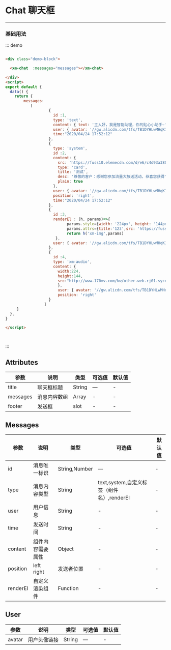 # Chat 聊天框
----
### 基础用法
<div class="demo-block">

  <xm-chat  :messages="messages" title="139****7777(用户1备注)" ></xm-chat>

</div>
<script>
export default {
  data() {
    return {
        messages:
           [
                   {
                     id :1,
                     type: 'text',
                     content: { text: '主人好，我是智能助理，你的贴心小助手~' },
                     user: { avatar: '//gw.alicdn.com/tfs/TB1DYHLwMHqK1RjSZFEXXcGMXXa-56-62.svg' },
                     time:"2020/04/24 17:52:12"
                   },
                   {
                     type: 'system',
                     id :2,
                     content: {
                       src: 'https://fuss10.elemecdn.com/d/e6/c4d93a3805b3ce3f323f7974e6f78jpeg.jpeg',
                       type: 'card',
                       title: '测试',
                       desc: '尊敬的客户：感谢您参加流量大放送活动，恭喜您获得' ,
                       plain: true
                     },
                     user: { avatar: '//gw.alicdn.com/tfs/TB1DYHLwMHqK1RjSZFEXXcGMXXa-56-62.svg' },
                     position: 'right',
                     time:"2020/04/24 17:52:12"
                   },
                   {
                     id :3,
                     type: 'system',
                     renderEl : (h, params)=>{
                           params.style={width: '224px', height: '144px' }
                           params.attrs={title:'123',src: 'https://fuss10.elemecdn.com/e/5d/4a731a90594a4af544c0c25941171jpeg.jpeg',}
                           return h('xm-img',params)
                      },
                     user: { avatar: '//gw.alicdn.com/tfs/TB1DYHLwMHqK1RjSZFEXXcGMXXa-56-62.svg' }
                   },
                   {
                     id :4,
                     type: 'xm-audio',
                     content: {
                       width:224,
                       height:144,
                       src:"http://www.170mv.com/kw/other.web.rj01.sycdn.kuwo.cn/resource/n3/2/63/3890495760.mp3"
                       },
                       user: { avatar: '//gw.alicdn.com/tfs/TB1DYHLwMHqK1RjSZFEXXcGMXXa-56-62.svg' },
                       position: 'right'
                   }
                 ]
     }
  },
}

</script>






::: demo
```html

<div class="demo-block">

  <xm-chat  :messages="messages"></xm-chat>

</div>
<script>
export default {
  data() {
    return {
        messages:
           [
                   {
                     id :1,
                     type: 'text',
                     content: { text: '主人好，我是智能助理，你的贴心小助手~' },
                     user: { avatar: '//gw.alicdn.com/tfs/TB1DYHLwMHqK1RjSZFEXXcGMXXa-56-62.svg' },
                     time:"2020/04/24 17:52:12"
                   },
                   {
                     type: 'system',
                     id :2,
                     content: {
                       src: 'https://fuss10.elemecdn.com/d/e6/c4d93a3805b3ce3f323f7974e6f78jpeg.jpeg',
                       type: 'card',
                       title: '测试',
                       desc: '尊敬的客户：感谢您参加流量大放送活动，恭喜您获得' ,
                       plain: true
                     },
                     user: { avatar: '//gw.alicdn.com/tfs/TB1DYHLwMHqK1RjSZFEXXcGMXXa-56-62.svg' },
                     position: 'right',
                     time:"2020/04/24 17:52:12"
                   },
                   {
                     id :3,
                     renderEl : (h, params)=>{
                           params.style={width: '224px', height: '144px' }
                           params.attrs={title:'123',src: 'https://fuss10.elemecdn.com/e/5d/4a731a90594a4af544c0c25941171jpeg.jpeg',}
                           return h('xm-img',params)
                      },
                     user: { avatar: '//gw.alicdn.com/tfs/TB1DYHLwMHqK1RjSZFEXXcGMXXa-56-62.svg' }
                   },
                   {
                     id :4,
                     type: 'xm-audio',
                     content: {
                       width:224,
                       height:144,
                       src:"http://www.170mv.com/kw/other.web.rj01.sycdn.kuwo.cn/resource/n3/2/63/3890495760.mp3"
                       },
                       user: { avatar: '//gw.alicdn.com/tfs/TB1DYHLwMHqK1RjSZFEXXcGMXXa-56-62.svg' },
                       position: 'right'
                   }
                 ]
     }
  },
}

</script>




```
:::

## Attributes

| 参数      | 说明          | 类型      | 可选值                           | 默认值  |
|---------- |-------------- |---------- |--------------------------------  |-------- |
| title	 | 聊天框标题	 | String	 | — | - |
| messages | 消息内容数组	 | Array |  - | - |
| footer | 发送框	 | slot |  - | - |


## Messages
| 参数      | 说明          | 类型      | 可选值                           | 默认值  |
|---------- |-------------- |---------- |--------------------------------  |-------- |
| id	 | 消息唯一标识	 | String,Number	 | — | - |
| type | 消息内容类型	 | String | text,system,自定义标签（组件名）,renderEl| - |
| user | 用户信息	 | String |-| - |
| time | 发送时间	 | String  | -| - |
| content | 组件内容需要属性	 | Object  | -| - |
| position | left right	 | 发送者位置  | -| - |
| renderEl | 自定义渲染组件	 | Function  | -| - |




## User

| 参数      | 说明          | 类型      | 可选值                           | 默认值  |
|---------- |-------------- |---------- |--------------------------------  |-------- |
| avatar	 | 用户头像链接	 | String	 | — | - |

